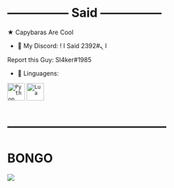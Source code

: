 # ――――― Said ―――――
★ Capybaras Are Cool
- 💬 My Discord: !     ا Said ا ܢ#2392

Report this Guy: Sl4ker#1985

- 💼 Linguagens:

<code><img width="40px" src="https://img.icons8.com/color/4x/000000/python.png" title="Python"/></code>
<code><img width="40px" src="https://upload.wikimedia.org/wikipedia/commons/thumb/c/cf/Lua-Logo.svg/947px-Lua-Logo.svg.png" title="Lua"/></code>

# ―――――――――――――

# BONGO
<img src="https://media.discordapp.net/attachments/512523084683673610/884262295528677466/Bongo.gif">
